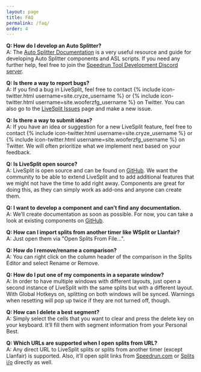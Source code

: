 ```yaml
---
layout: page
title: FAQ
permalink: /faq/
order: 4
---
```

**Q: How do I develop an Auto Splitter?**  
A: The [Auto Splitter Documentation](https://github.com/LiveSplit/LiveSplit.AutoSplitters/blob/master/README.md) is a very useful resource and guide for developing Auto Splitter components and ASL scripts.
If you need any further help, feel free to join the [Speedrun Tool Development Discord server](https://discord.gg/N6wv8pW).

**Q: Is there a way to report bugs?**  
A: If you find a bug in LiveSplit, feel free to contact {% include icon-twitter.html username=site.cryze_username %} or {% include icon-twitter.html username=site.wooferzfg_username %} on Twitter.
You can also go to the [LiveSplit Issues](https://github.com/LiveSplit/LiveSplit/issues) page and make a new issue.

**Q: Is there a way to submit ideas?**  
A: If you have an idea or suggestion for a new LiveSplit feature, feel free to contact {% include icon-twitter.html username=site.cryze_username %} or {% include icon-twitter.html username=site.wooferzfg_username %} on Twitter. We will often prioritize what we implement next based on your feedback.

**Q: Is LiveSplit open source?**  
A: LiveSplit is open source and can be found on [GitHub](https://github.com/LiveSplit/LiveSplit).
We want the community to be able to extend LiveSplit and to add additional features that we might not have the time to add right away.
Components are great for doing this, as they can simply work as add-ons and anyone can create them.

**Q: I want to develop a component and can’t find any documentation.**  
A: We’ll create documentation as soon as possible. For now, you can take a look at existing components on [GitHub](https://github.com/LiveSplit).

**Q: How can I import splits from another timer like WSplit or Llanfair?**  
A: Just open them via "Open Splits From File…".

**Q: How do I remove/rename a comparison?**  
A: You can right click on the column header of the comparison in the Splits Editor and select Rename or Remove.

**Q: How do I put one of my components in a separate window?**  
A: In order to have multiple windows with different layouts, just open a second instance of LiveSplit with the same splits but with a different layout.
With Global Hotkeys on, splitting on both windows will be synced.
Warnings when resetting will pop up twice if they are not turned off, though.

**Q: How can I delete a best segment?**  
A: Simply select the cells that you want to clear and press the delete key on your keyboard.
It’ll fill them with segment information from your Personal Best.

**Q: Which URLs are supported when I open splits from URL?**  
A: Any direct URL to LiveSplit splits or splits from another timer (except Llanfair) is supported.
Also, it’ll open split links from [Speedrun.com](http://www.speedrun.com) or [Splits i/o](http://splits.io) directly as well.
